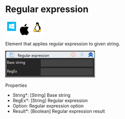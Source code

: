 # Regular expression

![](<../../../../.gitbook/assets/image (173).png>)

Element that applies regular expression to given string.

![](<../../../../.gitbook/assets/image (147).png>)

Properties

* String\*: \[String] Base string
* RegEx\*: \[String] Regular expression
* Option: Regular expression option
* Result\*: \[Boolean] Regular expression result
